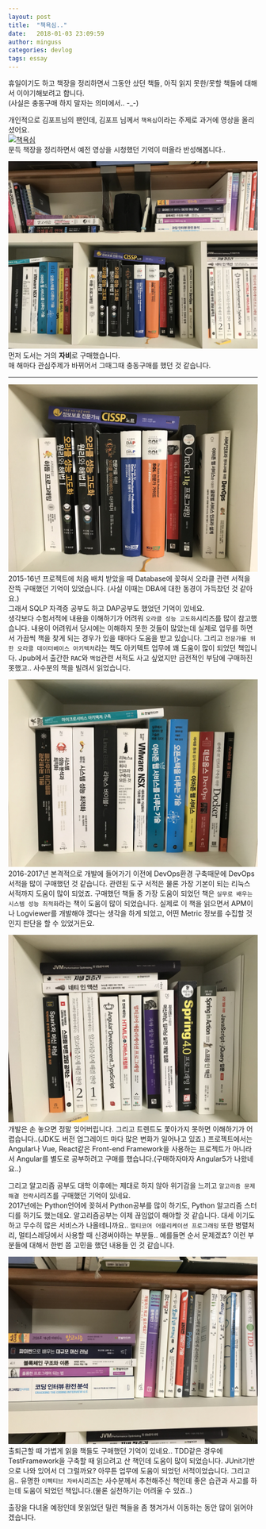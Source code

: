 ```yaml
---
layout: post
title:  "책욕심.."
date:   2018-01-03 23:09:59
author: minguss
categories: devlog
tags: essay
---
```


휴일이기도 하고 책장을 정리하면서 그동안 샀던 책들, 아직 읽지 못한/못할 책들에 대해서 이야기해보려고 합니다.  
(사실은 충동구매 하지 말자는 의미에서.. -_-)  

개인적으로 김포프님의 팬인데, 김포프 님께서 `책욕심`이라는 주제로 과거에 영상을 올리셨어요.  
[![책욕심](http://img.youtube.com/vi/XvRewqjJ3dU/0.jpg)](https://youtu.be/XvRewqjJ3dU)  
문득 책장을 정리하면서 예전 영상을 시청했던 기억이 떠올라 반성해봅니다..  

![books](/assets/img/upload/books/1.jpg)
먼저 도서는 거의 **자비**로 구매했습니다.  
매 해마다 관심주제가 바뀌어서 그때그때 충동구매를 했던 것 같습니다.  

----

![books](/assets/img/upload/books/3.jpg)
2015-16년 프로젝트에 처음 배치 받았을 때 Database에 꽂혀서 오라클 관련 서적을 잔뜩 구매했던 기억이 있었습니다. (사실 이때는 DBA에 대한 동경이 가득찼던 것 같아요.)  
그래서 SQLP 자격증 공부도 하고 DAP공부도 했었던 기억이 있네요.  
생각보다 수험서적에 내용을 이해하기가 어려워 `오라클 성능 고도화`시리즈를 많이 참고했습니다. 내용이 어려워서 당시에는 이해하지 못한 것들이 많았는데 실제로 업무를 하면서 가끔씩 책을 찾게 되는 경우가 있을 때마다 도움을 받고 있습니다. 그리고 `전문가를 위한 오라클 데이터베이스 아키텍처`라는 책도 아키텍트 업무에 꽤 도움이 많이 되었던 책입니다. Jpub에서 출간한 `RAC`와 `백업`관련 서적도 사고 싶었지만 금전적인 부담에 구매하진 못했고.. 사수분의 책을 빌려서 읽었습니다.  

![books](/assets/img/upload/books/2.jpg)
2016-2017년 본격적으로 개발에 들어가기 이전에 DevOps환경 구축때문에 DevOps서적을 많이 구매했던 것 같습니다. 관련된 도구 서적은 물론 가장 기본이 되는 리눅스 서적까지 도움이 많이 되었죠. 구매했던 책들 중 가장 도움이 되었던 책은 `실무로 배우는 시스템 성능 최적화`라는 책이 도움이 많이 되었습니다. 실제로 이 책을 읽으면서 APM이나 Logviewer를 개발해야 겠다는 생각을 하게 되었고, 어떤 Metric 정보를 수집할 것인지 판단을 할 수 있었거든요.  

![books](/assets/img/upload/books/4.jpg)
개발은 손 놓으면 정말 잊어버립니다. 그리고 트렌트도 쫓아가지 못하면 이해하기가 어렵습니다..(JDK도 버전 업그레이드 마다 많은 변화가 일어나고 있죠.) 프로젝트에서는 Angular나 Vue, React같은 Front-end Framework을 사용하는 프로젝트가 아니라서 Angular를 별도로 공부하려고 구매를 했습니다.(구매하자마자 Angular5가 나왔네요..)

그리고 알고리즘 공부도 대학 이후에는 제대로 하지 않아 위기감을 느끼고 `알고리즘 문제해결 전략`시리즈를 구매했던 기억이 있네요.  
2017년에는 Python언어에 꽂혀서 Python공부를 많이 하기도, Python 알고리즘 스터디를 하기도 했는데요. 알고리즘공부는 이제 끊임없이 해야할 것 같습니다. 대세 이기도 하고 무수히 많은 서비스가 나올테니까요.. `멀티코어 어플리케이션 프로그래밍` 또한 병렬처리, 멀티스레딩에서 사용할 때 신경써야하는 부분들.. 예를들면 순서 문제겠죠? 이런 부분들에 대해서 한번 쯤 고민을 했던 내용들 인 것 같습니다.

![books](/assets/img/upload/books/5.jpg)
출퇴근할 때 가볍게 읽을 책들도 구매했던 기억이 있네요.. TDD같은 경우에 TestFramework을 구축할 때 읽으려고 산 책인데 도움이 많이 되었습니다. JUnit기반으로 나와 있어서 더 그럴까요? 아무튼 업무에 도움이 되었던 서적이었습니다. 그리고 음.. 유명한 `이펙티브 자바`시리즈는 사수분께서 추천해주신 책인데 좋은 습관과 사고를 하는데 도움이 되었던 책입니다.(물론 실천하기는 어려울 수 있죠..)  

출장을 다녀올 예정인데 못읽었던 밀린 책들을 좀 챙겨가서 이동하는 동안 많이 읽어야겠습니다.  
